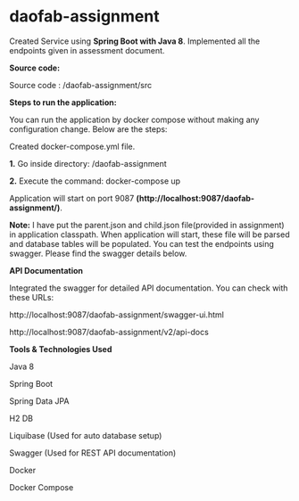 # daofab-assignment

Created Service using **Spring Boot with Java 8**. Implemented all the endpoints given in assessment document.  


**Source code:**

Source code : /daofab-assignment/src


**Steps to run the application:**

You can run the application by docker compose without making any configuration change. Below are the steps:

Created docker-compose.yml file.

**1.** Go inside directory:     /daofab-assignment

**2.** Execute the command:     docker-compose up

Application will start on port 9087 **(http://localhost:9087/daofab-assignment/)**.


**Note:** I have put the parent.json and child.json file(provided in assignment) in application classpath. When application will start, these file will be parsed and database tables will be populated. You can test the endpoints using swagger. Please find the swagger details below.


**API Documentation**

Integrated the swagger for detailed API documentation. You can check with these URLs:

http://localhost:9087/daofab-assignment/swagger-ui.html

http://localhost:9087/daofab-assignment/v2/api-docs


**Tools & Technologies Used**

Java 8

Spring Boot

Spring Data JPA

H2 DB

Liquibase (Used for auto database setup)

Swagger   (Used for REST API documentation)

Docker

Docker Compose
